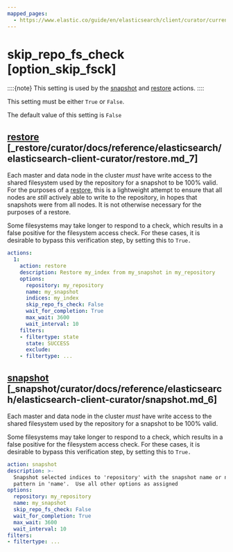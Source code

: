 ```yaml
---
mapped_pages:
  - https://www.elastic.co/guide/en/elasticsearch/client/curator/current/option_skip_fsck.html
---
```


# skip_repo_fs_check [option_skip_fsck]

::::{note}
This setting is used by the [snapshot](/reference/snapshot.md) and [restore](/reference/restore.md) actions.
::::


This setting must be either `True` or `False`.

The default value of this setting is `False`

## [restore](/reference/restore.md) [_restore/curator/docs/reference/elasticsearch/elasticsearch-client-curator/restore.md_7]

Each master and data node in the cluster *must* have write access to the shared filesystem used by the repository for a snapshot to be 100% valid. For the purposes of a [restore](/reference/restore.md), this is a lightweight attempt to ensure that all nodes are *still* actively able to write to the repository, in hopes that snapshots were from all nodes.  It is not otherwise necessary for the purposes of a restore.

Some filesystems may take longer to respond to a check, which results in a false positive for the filesystem access check. For these cases, it is desirable to bypass this verification step, by setting this to `True.`

```yaml
actions:
  1:
    action: restore
    description: Restore my_index from my_snapshot in my_repository
    options:
      repository: my_repository
      name: my_snapshot
      indices: my_index
      skip_repo_fs_check: False
      wait_for_completion: True
      max_wait: 3600
      wait_interval: 10
    filters:
    - filtertype: state
      state: SUCCESS
      exclude:
    - filtertype: ...
```


## [snapshot](/reference/snapshot.md) [_snapshot/curator/docs/reference/elasticsearch/elasticsearch-client-curator/snapshot.md_6]

Each master and data node in the cluster *must* have write access to the shared filesystem used by the repository for a snapshot to be 100% valid.

Some filesystems may take longer to respond to a check, which results in a false positive for the filesystem access check. For these cases, it is desirable to bypass this verification step, by setting this to `True.`

```yaml
action: snapshot
description: >-
  Snapshot selected indices to 'repository' with the snapshot name or name
  pattern in 'name'.  Use all other options as assigned
options:
  repository: my_repository
  name: my_snapshot
  skip_repo_fs_check: False
  wait_for_completion: True
  max_wait: 3600
  wait_interval: 10
filters:
- filtertype: ...
```


